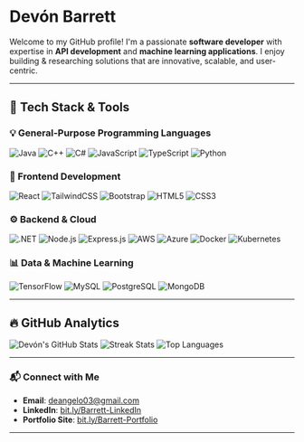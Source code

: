 # Devón Barrett

Welcome to my GitHub profile! I'm a passionate **software developer** with expertise in **API development** and **machine learning applications**. I enjoy building & researching solutions that are innovative, scalable, and user-centric.

---

## 🚀 Tech Stack & Tools

### 💡 General-Purpose Programming Languages
![Java](https://img.shields.io/badge/java-%23ED8B00.svg?style=for-the-badge&logo=openjdk&logoColor=white)
![C++](https://img.shields.io/badge/c%2B%2B-%2300599C.svg?style=for-the-badge&logo=c%2B%2B&logoColor=white)
![C#](https://img.shields.io/badge/csharp-%23239120.svg?style=for-the-badge&logo=csharp&logoColor=white)
![JavaScript](https://img.shields.io/badge/javascript-%23323330.svg?style=for-the-badge&logo=javascript&logoColor=%23F7DF1E)
![TypeScript](https://img.shields.io/badge/typescript-%23007ACC.svg?style=for-the-badge&logo=typescript&logoColor=white)
![Python](https://img.shields.io/badge/python-3670A0?style=for-the-badge&logo=python&logoColor=ffdd54)

### 🎨 Frontend Development
![React](https://img.shields.io/badge/react-%2320232a.svg?style=for-the-badge&logo=react&logoColor=%2361DAFB)
![TailwindCSS](https://img.shields.io/badge/tailwindcss-%2338B2AC.svg?style=for-the-badge&logo=tailwind-css&logoColor=white)
![Bootstrap](https://img.shields.io/badge/bootstrap-%23563D7C.svg?style=for-the-badge&logo=bootstrap&logoColor=white)
![HTML5](https://img.shields.io/badge/html5-%23E34F26.svg?style=for-the-badge&logo=html5&logoColor=white)
![CSS3](https://img.shields.io/badge/css3-%231572B6.svg?style=for-the-badge&logo=css3&logoColor=white)

### ⚙️ Backend & Cloud
![.NET](https://img.shields.io/badge/.NET-512BD4?style=for-the-badge&logo=dotnet&logoColor=white)
![Node.js](https://img.shields.io/badge/node.js-6DA55F?style=for-the-badge&logo=node.js&logoColor=white)
![Express.js](https://img.shields.io/badge/express.js-%23404d59.svg?style=for-the-badge&logo=express&logoColor=%2361DAFB)
![AWS](https://img.shields.io/badge/AWS-%23FF9900.svg?style=for-the-badge&logo=amazon-aws&logoColor=white)
![Azure](https://img.shields.io/badge/Azure-%230072C6.svg?style=for-the-badge&logo=microsoftazure&logoColor=white)
![Docker](https://img.shields.io/badge/docker-%230db7ed.svg?style=for-the-badge&logo=docker&logoColor=white)
![Kubernetes](https://img.shields.io/badge/kubernetes-%23326ce5.svg?style=for-the-badge&logo=kubernetes&logoColor=white)

### 📊 Data & Machine Learning
![TensorFlow](https://img.shields.io/badge/TensorFlow-%23FF6F00.svg?style=for-the-badge&logo=TensorFlow&logoColor=white)
![MySQL](https://img.shields.io/badge/MySQL-%2300f.svg?style=for-the-badge&logo=mysql&logoColor=white)
![PostgreSQL](https://img.shields.io/badge/postgresql-%23336791.svg?style=for-the-badge&logo=postgresql&logoColor=white)
![MongoDB](https://img.shields.io/badge/MongoDB-%234ea94b.svg?style=for-the-badge&logo=mongodb&logoColor=white)

---

## 🔥 GitHub Analytics

![Devón's GitHub Stats](https://github-readme-stats.vercel.app/api?username=ChariotRed&show_icons=true&theme=radical&hide_border=false)
![Streak Stats](https://github-readme-streak-stats.herokuapp.com/?user=ChariotRed&theme=radical&hide_border=false)
![Top Languages](https://github-readme-stats.vercel.app/api/top-langs/?username=ChariotRed&layout=compact&theme=radical)

---

### 📬 Connect with Me
- **Email**: [deangelo03@gmail.com](mailto:deangelo03@gmail.com)
- **LinkedIn**: [bit.ly/Barrett-LinkedIn](https://bit.ly/Barrett-LinkedIn)
- **Portfolio Site**: [bit.ly/Barrett-Portfolio](https://bit.ly/Barrett-Portfolio)

---
